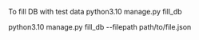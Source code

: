 
To fill DB with test data
python3.10 manage.py fill_db

python3.10 manage.py fill_db --filepath path/to/file.json

